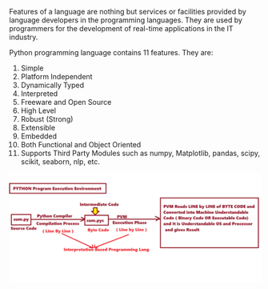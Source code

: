 Features of a language are nothing but services or facilities provided by language developers in the programming languages. They are used by programmers for the development of real-time applications in the IT industry. 

Python programming language contains 11 features. They are:

1. Simple
2. Platform Independent
3. Dynamically Typed
4. Interpreted
5. Freeware and Open Source
6. High Level
7. Robust (Strong)
8. Extensible
9. Embedded
10. Both Functional and Object Oriented
11. Supports Third Party Modules such as numpy, Matplotlib, pandas, scipy, scikit, seaborn, nlp, etc.

![Alt text](pythonFeature.png)